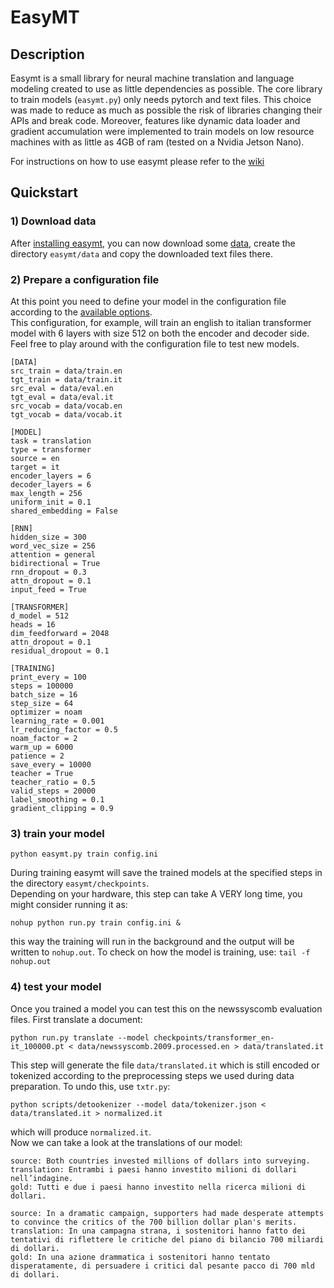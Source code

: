 # EasyMT

## Description
Easymt is a small library for neural machine translation and language modeling created to use as little dependencies as possible. The core library to train models (```easymt.py```) only needs pytorch and text files. This choice was made to reduce as much as possible the risk of libraries changing their APIs and break code. Moreover, features like dynamic data loader and gradient accumulation were implemented to train models on low resource machines with as little as 4GB of ram (tested on a Nvidia Jetson Nano).

For instructions on how to use easymt please refer to the [wiki](https://github.com/sebag90/easymt/wiki)


## Quickstart


### 1) Download data
After [installing easymt](https://github.com/sebag90/easymt/wiki#install), you can now download some [data](https://www.kaggle.com/datasets/sebag90/mt-ita-en), create the directory ```easymt/data``` and copy the downloaded text files there.


### 2) Prepare a configuration file
At this point you need to define your model in the configuration file according to the [available options](https://github.com/sebag90/easymt/wiki/EASYMT#configuration-file).  
This configuration, for example, will train an english to italian transformer model with 6 layers with size 512 on both the encoder and decoder side. Feel free to play around with the configuration file to test new models.

```
[DATA]
src_train = data/train.en
tgt_train = data/train.it
src_eval = data/eval.en
tgt_eval = data/eval.it
src_vocab = data/vocab.en
tgt_vocab = data/vocab.it

[MODEL]
task = translation
type = transformer
source = en
target = it
encoder_layers = 6
decoder_layers = 6
max_length = 256
uniform_init = 0.1
shared_embedding = False

[RNN]
hidden_size = 300
word_vec_size = 256
attention = general
bidirectional = True
rnn_dropout = 0.3
attn_dropout = 0.1
input_feed = True

[TRANSFORMER]
d_model = 512
heads = 16
dim_feedforward = 2048
attn_dropout = 0.1
residual_dropout = 0.1

[TRAINING]
print_every = 100
steps = 100000
batch_size = 16
step_size = 64
optimizer = noam
learning_rate = 0.001
lr_reducing_factor = 0.5
noam_factor = 2
warm_up = 6000
patience = 2
save_every = 10000
teacher = True
teacher_ratio = 0.5
valid_steps = 20000
label_smoothing = 0.1
gradient_clipping = 0.9
```

### 3) train your model

```
python easymt.py train config.ini
```

During training easymt will save the trained models at the specified steps in the directory ```easymt/checkpoints```.  
Depending on your hardware, this step can take A VERY long time, you might consider running it as:
```
nohup python run.py train config.ini &
```
this way the training will run in the background and the output will be written to ```nohup.out```.
To check on how the model is training, use: ```tail -f nohup.out```

### 4) test your model

Once you trained a model you can test this on the newssyscomb evaluation files.
First translate a document:
```
python run.py translate --model checkpoints/transformer_en-it_100000.pt < data/newssyscomb.2009.processed.en > data/translated.it
```

This step will generate the file ```data/translated.it``` which is still encoded or tokenized according to the preprocessing steps we used during data preparation. To undo this, use ```txtr.py```:

```
python scripts/detookenizer --model data/tokenizer.json < data/translated.it > normalized.it
```

which will produce ```normalized.it```.  
Now we can take a look at the translations of our model:
```
source: Both countries invested millions of dollars into surveying.
translation: Entrambi i paesi hanno investito milioni di dollari nell’indagine.
gold: Tutti e due i paesi hanno investito nella ricerca milioni di dollari.
```

```
source: In a dramatic campaign, supporters had made desperate attempts to convince the critics of the 700 billion dollar plan's merits.
translation: In una campagna strana, i sostenitori hanno fatto dei tentativi di riflettere le critiche del piano di bilancio 700 miliardi di dollari.
gold: In una azione drammatica i sostenitori hanno tentato disperatamente, di persuadere i critici dal pesante pacco di 700 mld di dollari.
```
